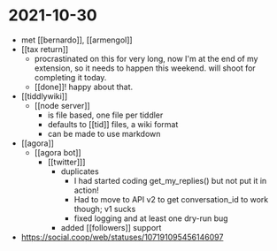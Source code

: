 # 2021-10-30

- met [[bernardo]], [[armengol]]
- [[tax return]]
  - procrastinated on this for very long, now I'm at the end of my extension, so it needs to happen this weekend. will shoot for completing it today.
  - [[done]]! happy about that.
- [[tiddlywiki]]
  - [[node server]]
    - is file based, one file per tiddler
    - defaults to [[tid]] files, a wiki format
    - can be made to use markdown
- [[agora]]
  - [[agora bot]]
    - [[twitter]]]
      - duplicates
        - I had started coding get_my_replies() but not put it in action!
        - Had to move to API v2 to get conversation_id to work though; v1 sucks
        - fixed logging and at least one dry-run bug
      - added [[followers]] support
- https://social.coop/web/statuses/107191095456146097